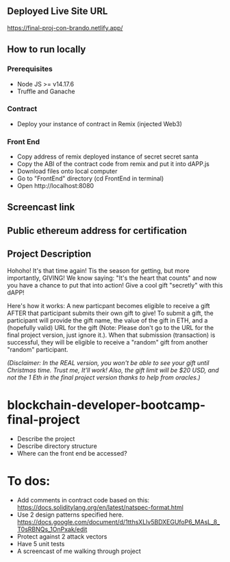 ## Deployed Live Site URL
https://final-proj-con-brando.netlify.app/

## How to run locally
### Prerequisites
* Node JS >= v14.17.6
* Truffle and Ganache
### Contract
* Deploy your instance of contract in Remix (injected Web3)
### Front End
* Copy address of remix deployed instance of secret secret santa
* Copy the ABI of the contract code from remix and put it into dAPP.js
* Download files onto local computer
* Go to "FrontEnd" directory (cd FrontEnd in terminal)
* Open http://localhost:8080

## Screencast link

## Public ethereum address for certification

## Project Description
Hohoho! It's that time again! Tis the season for getting, but more importantly, GIVING! We know saying: "It's the heart that counts" and now you have a chance to put that into action! Give a cool gift "secretly" with this dAPP!

Here's how it works: A new particpant becomes eligible to receive a gift AFTER that participant submits their own gift to give! To submit a gift, the participant will provide the gift name, the value of the gift in ETH, and a (hopefully valid) URL for the gift (Note: Please don't go to the URL for the final project version, just ignore it.). When that submission (transaction) is successful, they will be eligible to receive a "random" gift from another "random" participant.

*(Disclaimer: In the REAL version, you won't be able to see your gift until Christmas time. Trust me, It'll work! Also, the gift limit will be $20 USD, and not the 1 Eth in the final project version thanks to help from oracles.)*

# blockchain-developer-bootcamp-final-project

* Describe the project
* Describe directory structure
* Where can the front end be accessed?


# To dos:
* Add comments in contract code based on this: https://docs.soliditylang.org/en/latest/natspec-format.html
* Use 2 design patterns specified here. https://docs.google.com/document/d/1tthsXLlv5BDXEGUfoP6_MAsL_8_T0sRBNQs_1OnPxak/edit
* Protect against 2 attack vectors
* Have 5 unit tests
* A screencast of me walking through project
